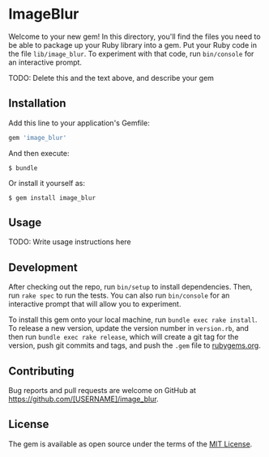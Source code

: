 # ImageBlur

Welcome to your new gem! In this directory, you'll find the files you need to be able to package up your Ruby library into a gem. Put your Ruby code in the file `lib/image_blur`. To experiment with that code, run `bin/console` for an interactive prompt.

TODO: Delete this and the text above, and describe your gem

## Installation

Add this line to your application's Gemfile:

```ruby
gem 'image_blur'
```

And then execute:

    $ bundle

Or install it yourself as:

    $ gem install image_blur

## Usage

TODO: Write usage instructions here

## Development

After checking out the repo, run `bin/setup` to install dependencies. Then, run `rake spec` to run the tests. You can also run `bin/console` for an interactive prompt that will allow you to experiment.

To install this gem onto your local machine, run `bundle exec rake install`. To release a new version, update the version number in `version.rb`, and then run `bundle exec rake release`, which will create a git tag for the version, push git commits and tags, and push the `.gem` file to [rubygems.org](https://rubygems.org).

## Contributing

Bug reports and pull requests are welcome on GitHub at https://github.com/[USERNAME]/image_blur.

## License

The gem is available as open source under the terms of the [MIT License](https://opensource.org/licenses/MIT).
